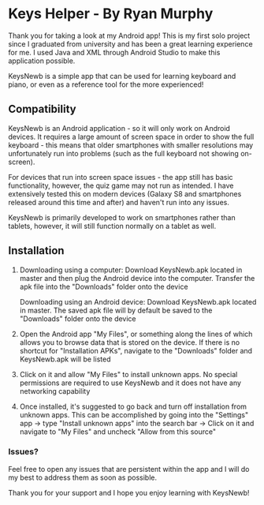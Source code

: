 # Keys Helper - By Ryan Murphy
Thank you for taking a look at my Android app! This is my first solo project since I graduated from university and has been a great learning experience for me. I used Java and XML through Android Studio to make this application possible.

KeysNewb is a simple app that can be used for learning keyboard and piano, or even as a reference tool for the more experienced!

## Compatibility

KeysNewb is an Android application - so it will only work on Android devices. It requires a large amount of screen space in order to show the full keyboard - this means that older smartphones with smaller resolutions may unfortunately run into problems (such as the full keyboard not showing on-screen). 

For devices that run into screen space issues - the app still has basic functionality, however, the quiz game may not run as intended. I have extensively tested this on modern devices (Galaxy S8 and smartphones released around this time and after) and haven't run into any issues.

KeysNewb is primarily developed to work on smartphones rather than tablets, however, it will still function normally on a tablet as well.

## Installation

1. Downloading using a computer: Download KeysNewb.apk located in master and then plug the Android device into the computer. Transfer the apk file into the "Downloads" folder onto the device

   Downloading using an Android device: Download KeysNewb.apk located in master. The saved apk file will by default be saved to the "Downloads" folder onto the device

2. Open the Android app "My Files", or something along the lines of which allows you to browse data that is stored on the device. If there is no shortcut for "Installation APKs", navigate to the "Downloads" folder and KeysNewb.apk will be listed

3. Click on it and allow "My Files" to install unknown apps. No special permissions are required to use KeysNewb and it does not have any networking capability

4. Once installed, it's suggested to go back and turn off installation from unknown apps. This can be accomplished by going into the "Settings" app -> type "Install unknown apps" into the search bar -> Click on it and navigate to "My Files" and uncheck "Allow from this source"

### Issues?
Feel free to open any issues that are persistent within the app and I will do my best to address them as soon as possible.

Thank you for your support and I hope you enjoy learning with KeysNewb!

